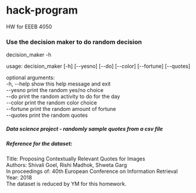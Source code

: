 # hack-program
HW for EEEB 4050 

### Use the decision maker to do random decision 

decision_maker -h

usage: decision_maker [-h] [--yesno] [--do] [--color] [--fortune] [--quotes]

optional arguments:
 <br> -h, --help  show this help message and exit
 <br> --yesno     print the random yes/no choice
 <br> --do        print the random activity to do for the day
 <br> --color     print the random color choice
 <br> --fortune   print the random amount of fortune
 <br> --quotes    print the random quotes

##### Data science project - randomly sample quotes from a csv file

##### Reference for the dataset: 
Title: Proposing Contextually Relevant Quotes for Images
<br>Authors: Shivali Goel, Rishi Madhok, Shweta Garg
<br>In proceedings of: 40th European Conference on Information Retrieval
<br>Year: 2018
<br>The dataset is reduced by YM for this homework. 
